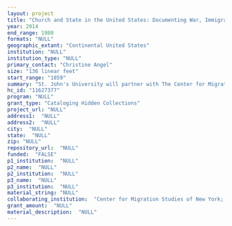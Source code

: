 ```yaml
--- 
layout: project 
title: "Church and State in the United States: Documenting War, Immigration Reform, and Civil Rights from 1859 to 1980"
year: 2014
end_range: 1980
formats: "NULL"
geographic_extant: "Continental United States"
institution: "NULL"
institution_type: "NULL"
primary_contact: "Christine Angel"
size: "136 linear feet"
start_range: "1859"
summary: "St. John's University will partner with The Center for Migration Studies of New York (CMS-NY) and St. Paul's College to significantly enhance access to over 50,000 items documenting US turmoil during the Civil War and the Vietnam/Cold War. While these collections provide primary evidence documenting the isolationist and immigration trends through US social history, they remain unprocessed and therefore hidden to many scholars. For 36 months, this project will increase awareness of these collections through the arrangement and description of personal papers and ephemera that address each collection in its entirety. The final deliverable will consist of the creation of finding aids at the folder-level that can be shared online upon request."
hc_id: "11627377"
program: "NULL"
grant_type: "Cataloging Hidden Collections"
project_url: "NULL"
address1:  "NULL"
address2:  "NULL"
city:  "NULL"
state:  "NULL"
zip: "NULL"
repository_url:  "NULL"
funded:  "FALSE"
p1_institution:  "NULL"
p2_name:  "NULL"
p2_institution:  "NULL"
p3_name:  "NULL"
p3_institution:  "NULL"
material_string: "NULL"
collaborating_institution:  "Center for Migration Studies of New York; St. Paul's College, Washington, DC"
grant_amount:  "NULL"
material_description:  "NULL"
---
```

